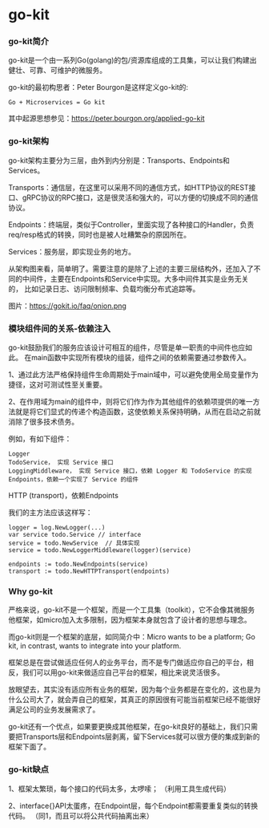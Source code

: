 # go-kit

### go-kit简介

go-kit是一个由一系列Go(golang)的包/资源库组成的工具集，可以让我们构建出健壮、可靠、可维护的微服务。

go-kit的最初构思者：Peter Bourgon是这样定义go-kit的:
    
    Go + Microservices = Go kit
    
其中起源思想参见：https://peter.bourgon.org/applied-go-kit    

### go-kit架构
go-kit架构主要分为三层，由外到内分别是：Transports、Endpoints和Services。

Transports：通信层，在这里可以采用不同的通信方式，如HTTP协议的REST接口、gRPC协议的RPC接口，这是很灵活和强大的，可以方便的切换成不同的通信协议。

Endpoints：终端层，类似于Controller，里面实现了各种接口的Handler，负责req/resp格式的转换，同时也是被人吐糟繁杂的原因所在。

Services：服务层，即实现业务的地方。

从架构图来看，简单明了。需要注意的是除了上述的主要三层结构外，还加入了不同的中间件，主要在Endpoints和Service中实现。大多中间件其实是业务无关的，
比如记录日志、访问限制频率、负载均衡分布式追踪等。

图片：https://gokit.io/faq/onion.png

### 模块组件间的关系-依赖注入

go-kit鼓励我们的服务应该设计可相互的组件，尽管是单一职责的中间件也应如此。
在main函数中实现所有模块的组装，组件之间的依赖需要通过参数传入。

1、通过此方法严格保持组件生命周期处于main域中，可以避免使用全局变量作为捷径，这对可测试性至关重要。

2、在作用域为main的组件中，则将它们作为作为其他组件的依赖项提供的唯一方法就是将它们显式的传递个构造函数，这使依赖关系保持明确，从而在启动之前就消除了很多技术债务。


例如，有如下组件：

    Logger
    TodoService， 实现 Service 接口
    LoggingMiddleware， 实现 Service 接口，依赖 Logger 和 TodoService 的实现
    Endpoints，依赖一个实现了 Service 的组件
HTTP (transport)，依赖Endpoints

我们的主方法应该这样写：

    logger = log.NewLogger(...)
    var service todo.Service // interface
    service = todo.NewService  // 具体实现
    service = todo.NewLoggerMiddleware(logger)(service)
    
    endpoints := todo.NewEndpoints(service)
    transport := todo.NewHTTPTransport(endpoints)


### Why go-kit
 
严格来说，go-kit不是一个框架，而是一个工具集（toolkit），它不会像其微服务他框架，如micro加入太多限制，因为框架本身就包含了设计者的思想与理念。

而go-kit则是一个框架的底层，如同简介中：Micro wants to be a platform; Go kit, in contrast, wants to integrate into your platform.

框架总是在尝试做适应任何人的业务平台，而不是专门做适应你自己的平台，相反，我们可以用go-kit来做适应自己平台的框架，相比来说灵活很多。

放眼望去，其实没有适应所有业务的框架，因为每个业务都是在变化的，这也是为什么公司大了，就会弄自己的框架，其真正的原因很有可能当前框架已经不能很好满足公司的业务发展需求了。

go-kit还有一个优点，如果要更换成其他框架，在go-kit良好的基础上，我们只需要把Transports层和Endpoints层剥离，留下Services就可以很方便的集成到新的框架下面了。


### go-kit缺点

1、框架太繁琐，每个接口的代码太多，太啰嗦；
（利用工具生成代码）

2、interface{}API太蛋疼，在Endpoint层，每个Endpoint都需要重复类似的转换代码。
（同1，而且可以将公共代码抽离出来）



